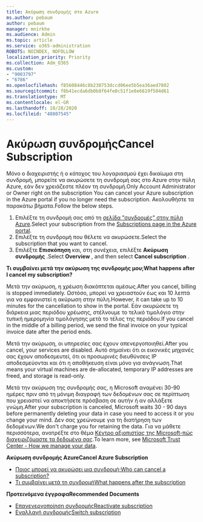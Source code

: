 ```yaml
---
title: Ακύρωση συνδρομής στο Azure
ms.author: pebaum
author: pebaum
manager: mnirkhe
ms.audience: Admin
ms.topic: article
ms.service: o365-administration
ROBOTS: NOINDEX, NOFOLLOW
localization_priority: Priority
ms.collection: Adm_O365
ms.custom:
- "9003797"
- "6786"
ms.openlocfilehash: f85608446c8b230753dccd06ee5b5ea36aed7802
ms.sourcegitcommit: f8b41ecda6db0b8f64fe0c51f1e8e6619f504d61
ms.translationtype: MT
ms.contentlocale: el-GR
ms.lasthandoff: 10/28/2020
ms.locfileid: "48807545"
---
```

# <a name="cancel-subscription"></a><span data-ttu-id="c5a3f-102">Ακύρωση συνδρομής</span><span class="sxs-lookup"><span data-stu-id="c5a3f-102">Cancel Subscription</span></span>

<span data-ttu-id="c5a3f-103">Μόνο ο διαχειριστής ή ο κάτοχος του λογαριασμού έχει δικαίωμα στη συνδρομή, μπορείτε να ακυρώσετε τη συνδρομή σας στο Azure στην πύλη Azure, εάν δεν χρειάζεστε πλέον τη συνδρομή.</span><span class="sxs-lookup"><span data-stu-id="c5a3f-103">Only Account Administrator or Owner right on the subscription You can cancel your Azure subscription in the Azure portal if you no longer need the subscription.</span></span> <span data-ttu-id="c5a3f-104">Ακολουθήστε τα παρακάτω βήματα.</span><span class="sxs-lookup"><span data-stu-id="c5a3f-104">Follow the below steps.</span></span>

1. <span data-ttu-id="c5a3f-105">Επιλέξτε τη συνδρομή σας από τη [σελίδα "συνδρομές" στην πύλη Azure](https://portal.azure.com/#blade/Microsoft_Azure_Billing/SubscriptionsBlade).</span><span class="sxs-lookup"><span data-stu-id="c5a3f-105">Select your subscription from the [Subscriptions page in the Azure portal](https://portal.azure.com/#blade/Microsoft_Azure_Billing/SubscriptionsBlade).</span></span>
2. <span data-ttu-id="c5a3f-106">Επιλέξτε τη συνδρομή που θέλετε να ακυρώσετε.</span><span class="sxs-lookup"><span data-stu-id="c5a3f-106">Select the subscription that you want to cancel.</span></span>
3. <span data-ttu-id="c5a3f-107">Επιλέξτε **Επισκόπηση** και, στη συνέχεια, επιλέξτε **Ακύρωση συνδρομής** .</span><span class="sxs-lookup"><span data-stu-id="c5a3f-107">Select **Overview** , and then select **Cancel subscription** .</span></span>

<span data-ttu-id="c5a3f-108">**Τι συμβαίνει μετά την ακύρωση της συνδρομής μου;**</span><span class="sxs-lookup"><span data-stu-id="c5a3f-108">**What happens after I cancel my subscription?**</span></span>

<span data-ttu-id="c5a3f-109">Μετά την ακύρωση, η χρέωση διακόπτεται αμέσως.</span><span class="sxs-lookup"><span data-stu-id="c5a3f-109">After you cancel, billing is stopped immediately.</span></span> <span data-ttu-id="c5a3f-110">Ωστόσο, μπορεί να χρειαστούν έως και 10 λεπτά για να εμφανιστεί η ακύρωση στην πύλη.</span><span class="sxs-lookup"><span data-stu-id="c5a3f-110">However, it can take up to 10 minutes for the cancellation to show in the portal.</span></span> <span data-ttu-id="c5a3f-111">Εάν ακυρώσετε τη διάρκεια μιας περιόδου χρέωσης, στέλνουμε το τελικό τιμολόγιο στην τυπική ημερομηνία τιμολόγησης μετά το τέλος της περιόδου.</span><span class="sxs-lookup"><span data-stu-id="c5a3f-111">If you cancel in the middle of a billing period, we send the final invoice on your typical invoice date after the period ends.</span></span>

<span data-ttu-id="c5a3f-112">Μετά την ακύρωση, οι υπηρεσίες σας έχουν απενεργοποιηθεί.</span><span class="sxs-lookup"><span data-stu-id="c5a3f-112">After you cancel, your services are disabled.</span></span> <span data-ttu-id="c5a3f-113">Αυτό σημαίνει ότι οι εικονικές μηχανές σας έχουν αποδεσμευτεί, ότι οι προσωρινές διευθύνσεις IP αποδεσμεύονται και ότι η αποθήκευση είναι μόνο για ανάγνωση.</span><span class="sxs-lookup"><span data-stu-id="c5a3f-113">That means your virtual machines are de-allocated, temporary IP addresses are freed, and storage is read-only.</span></span>

<span data-ttu-id="c5a3f-114">Μετά την ακύρωση της συνδρομής σας, η Microsoft αναμένει 30-90 ημέρες πριν από τη μόνιμη διαγραφή των δεδομένων σας σε περίπτωση που χρειαστεί να αποκτήσετε πρόσβαση σε αυτήν ή αν αλλάξετε γνώμη.</span><span class="sxs-lookup"><span data-stu-id="c5a3f-114">After your subscription is canceled, Microsoft waits 30 - 90 days before permanently deleting your data in case you need to access it or you change your mind.</span></span> <span data-ttu-id="c5a3f-115">Δεν σας χρεώνουμε για τη διατήρηση των δεδομένων.</span><span class="sxs-lookup"><span data-stu-id="c5a3f-115">We don't charge you for retaining the data.</span></span> <span data-ttu-id="c5a3f-116">Για να μάθετε περισσότερα, ανατρέξτε στο θέμα [Κέντρο αξιοπιστίας της Microsoft-πώς διαχειριζόμαστε τα δεδομένα σας](https://go.microsoft.com/fwLink/p/?LinkID=822930&clcid=0x409).</span><span class="sxs-lookup"><span data-stu-id="c5a3f-116">To learn more, see [Microsoft Trust Center - How we manage your data](https://go.microsoft.com/fwLink/p/?LinkID=822930&clcid=0x409).</span></span>

<span data-ttu-id="c5a3f-117">**Ακύρωση συνδρομής Azure**</span><span class="sxs-lookup"><span data-stu-id="c5a3f-117">**Cancel Azure Subscription**</span></span>

- [<span data-ttu-id="c5a3f-118">Ποιος μπορεί να ακυρώσει μια συνδρομή;</span><span class="sxs-lookup"><span data-stu-id="c5a3f-118">Who can cancel a subscription?</span></span>](https://docs.microsoft.com/azure/billing/billing-how-to-cancel-azure-subscription?WT.mc_id=Portal-Microsoft_Azure_Support#who-can-cancel-a-subscription)
- [<span data-ttu-id="c5a3f-119">Τι συμβαίνει μετά τη συνδρομή</span><span class="sxs-lookup"><span data-stu-id="c5a3f-119">What happens after the subscription</span></span>](https://docs.microsoft.com/azure/billing/billing-how-to-cancel-azure-subscription?WT.mc_id=Portal-Microsoft_Azure_Support#what-happens-after-i-cancel-my-subscription)

<span data-ttu-id="c5a3f-120">**Προτεινόμενα έγγραφα**</span><span class="sxs-lookup"><span data-stu-id="c5a3f-120">**Recommended Documents**</span></span>

- [<span data-ttu-id="c5a3f-121">Επανενεργοποίηση συνδρομής</span><span class="sxs-lookup"><span data-stu-id="c5a3f-121">Reactivate subscription</span></span>](https://docs.microsoft.com/azure/billing/billing-how-to-cancel-azure-subscription?WT.mc_id=Portal-Microsoft_Azure_Support#reactivate-subscription)
- [<span data-ttu-id="c5a3f-122">Εναλλαγή συνδρομής</span><span class="sxs-lookup"><span data-stu-id="c5a3f-122">Switch subscription</span></span>](https://docs.microsoft.com/azure/billing/billing-how-to-switch-azure-offer?WT.mc_id=Portal-Microsoft_Azure_Support)